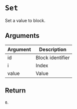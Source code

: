 # `Set`

Set a value to block.

## Arguments

| Argument | Description      |
| -------- | ---------------- |
| id       | Block identifier |
| i        | Index            |
| value    | Value            |

## Return

`0`.
